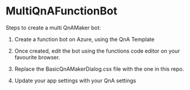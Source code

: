 # MultiQnAFunctionBot
Steps to create a multi QnAMaker bot: 

1. Create a function bot on Azure, using the QnA Template 

2. Once created, edit the bot using the functions code editor on your favourite browser. 

3. Replace the BasicQnAMakerDialog.csx file with the one in this repo. 

4. Update your app settings with your QnA settings 
